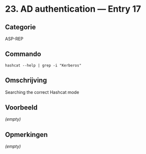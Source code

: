 # 23. AD authentication — Entry 17

## Categorie

ASP-REP

## Commando

```
hashcat --help | grep -i "Kerberos"
```

## Omschrijving

Searching the correct Hashcat mode

## Voorbeeld

_(empty)_

## Opmerkingen

_(empty)_

